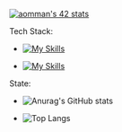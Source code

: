 [![aomman's 42 stats](https://badge.mediaplus.ma/colorfulwaves/aomman)](https://github.com/oakoudad/badge42)

Tech Stack:
- [![My Skills](https://skillicons.dev/icons?i=nestjs,typescript,django,flask,python,javascript,java,nodejs,react)](https://skillicons.dev)

- [![My Skills](https://skillicons.dev/icons?i=expressjs,docker,linux,vim,vscode,c,cpp,kubernetes,nginx)](https://skillicons.dev)


State:
- ![Anurag's GitHub stats](https://github-readme-stats.vercel.app/api?username=mobo-9-0045&show_icons=true&theme=merko)

  
- ![Top Langs](https://github-readme-stats.vercel.app/api/top-langs/?username=mobo-9-0045&layout=compact )
